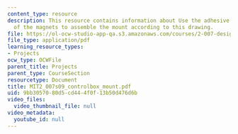```yaml
---
content_type: resource
description: This resource contains information about Use the adhesive on the back
  of the magnets to assemble the mount according to this drawing.
file: https://ol-ocw-studio-app-qa.s3.amazonaws.com/courses/2-007-design-and-manufacturing-i-spring-2009/9bb3057080d5cd444f0f13b50d476d6b_MIT2_007s09_controlbox_mount.pdf
file_type: application/pdf
learning_resource_types:
- Projects
ocw_type: OCWFile
parent_title: Projects
parent_type: CourseSection
resourcetype: Document
title: MIT2_007s09_controlbox_mount.pdf
uid: 9bb30570-80d5-cd44-4f0f-13b50d476d6b
video_files:
  video_thumbnail_file: null
video_metadata:
  youtube_id: null
---
```


